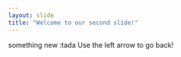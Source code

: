 ```yaml
---
layout: slide
title: "Welcome to our second slide!"
---
```

something new :tada
Use the left arrow to go back!
